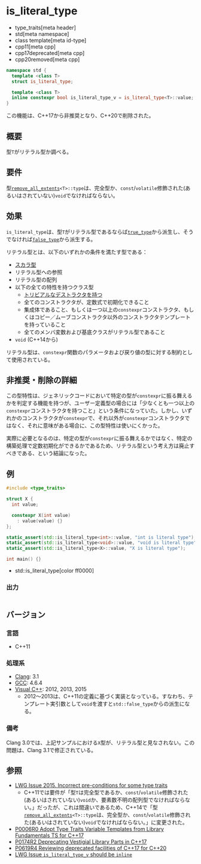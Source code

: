 # is_literal_type
* type_traits[meta header]
* std[meta namespace]
* class template[meta id-type]
* cpp11[meta cpp]
* cpp17deprecated[meta cpp]
* cpp20removed[meta cpp]

```cpp
namespace std {
  template <class T>
  struct is_literal_type;

  template <class T>
  inline constexpr bool is_literal_type_v = is_literal_type<T>::value; // C++17
}
```

この機能は、C++17から非推奨となり、C++20で削除された。

## 概要
型`T`がリテラル型か調べる。


## 要件
型[`remove_all_extents`](remove_all_extents.md)`<T>::type`は、完全型か、`const`/`volatile`修飾された(あるいはされていない)`void`でなければならない。


## 効果
`is_literal_type`は、型`T`がリテラル型であるならば[`true_type`](true_type.md)から派生し、そうでなければ[`false_type`](false_type.md)から派生する。

リテラル型とは、以下のいずれかの条件を満たす型である：

- [スカラ型](is_scalar.md)
- リテラル型への参照
- リテラル型の配列
- 以下の全ての特性を持つクラス型
	- [トリビアルなデストラクタを持つ](is_trivially_destructible.md)
	- 全てのコンストラクタが、定数式で初期化できること
	- 集成体であること、もしくは一つ以上の`constexpr`コンストラクタ、もしくはコピー／ムーブコンストラクタ以外のコンストラクタテンプレートを持っていること
	- 全てのメンバ変数および基底クラスがリテラル型であること
- `void` (C++14から)

リテラル型は、`constexpr`関数のパラメータおよび戻り値の型に対する制約として使用されている。


## 非推奨・削除の詳細
この型特性は、ジェネリックコードにおいて特定の型が`constexpr`に振る舞えるかを判定する機能を持つが、ユーザー定義型の場合には「少なくとも一つ以上の`constexpr`コンストラクタを持つこと」という条件になっていた。しかし、いずれかのコンストラクタが`constexpr`で、それ以外が`constexpr`コンストラクタではなく、それに意味がある場合に、この型特性は使いにくかった。

実際に必要となるのは、特定の型が`constexpr`に振る舞えるかではなく、特定の構築処理で定数初期化ができるかであるため、リテラル型という考え方は廃止すべきである、という結論になった。


## 例
```cpp example
#include <type_traits>

struct X {
  int value;

  constexpr X(int value)
    : value(value) {}
};

static_assert(std::is_literal_type<int>::value, "int is literal type");
static_assert(std::is_literal_type<void>::value, "void is literal type");
static_assert(std::is_literal_type<X>::value, "X is literal type");

int main() {}
```
* std::is_literal_type[color ff0000]

### 出力
```
```

## バージョン
### 言語
- C++11

### 処理系
- [Clang](/implementation.md#clang): 3.1
- [GCC](/implementation.md#gcc): 4.6.4
- [Visual C++](/implementation.md#visual_cpp): 2012, 2013, 2015
	- 2012～2013は、C++11の定義に基づく実装となっている。すなわち、テンプレート実引数として`void`を渡すと`std::false_type`からの派生になる。

### 備考
Clang 3.0では、上記サンプルにおける`X`型が、リテラル型と見なされない。この問題は、Clang 3.1で修正されている。


## 参照
- [LWG Issue 2015. Incorrect pre-conditions for some type traits](http://www.open-std.org/jtc1/sc22/wg21/docs/lwg-defects.html#2015)
    - C++11では要件が「型`T`は完全型であるか、`const`/`volatile`修飾された(あるいはされていない)`void`か、要素数不明の配列型でなければならない。」だったが、これは間違いであるため、C++14で「型[`remove_all_extents`](remove_all_extents.md)`<T>::type`は、完全型か、`const`/`volatile`修飾された(あるいはされていない)`void`でなければならない。」に変更された。
- [P0006R0 Adopt Type Traits Variable Templates from Library Fundamentals TS for C++17](http://www.open-std.org/jtc1/sc22/wg21/docs/papers/2015/p0006r0.html)
- [P0174R2 Deprecating Vestigial Library Parts in C++17](http://www.open-std.org/jtc1/sc22/wg21/docs/papers/2016/p0174r2.html)
- [P0619R4 Reviewing deprecated facilities of C++17 for C++20](http://www.open-std.org/jtc1/sc22/wg21/docs/papers/2018/p0619r4.html)
- [LWG Issue `is_literal_type_v` should be `inline`](https://wg21.cmeerw.net/lwg/issue3042)
